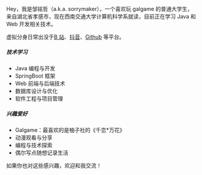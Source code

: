 Hey，我是邹铭哲（a.k.a. sorrymaker），一个喜欢玩 galgame 的普通大学生，来自湖北省孝感市，现在西南交通大学计算机科学系就读，目前正在学习 Java 和 Web 开发相关技术。

虚拟分身日常出没于[B 站](https://space.bilibili.com/392759115?spm_id_from=333.1007.0.0)、[抖音](https://www.douyin.com/user/MS4wLjABAAAAvRciV_I85LBc2bbp1Vqxp5v2bVOgr8NxXy-cMzNzjeg?from_tab_name=main)、[Github](https://github.com/sorrymaker2111) 等平台。

##### 技术学习

- Java 编程与开发
- SpringBoot 框架
- Web 前端与后端技术
- 数据库设计与优化
- 软件工程与项目管理

##### 兴趣爱好

- Galgame：最喜欢的是柚子社的《千恋\*万花》
- 动漫观看与分享
- 编程与技术探索
- 偶尔写点随想记录生活

如果你也对这些感兴趣，欢迎和我交流！
